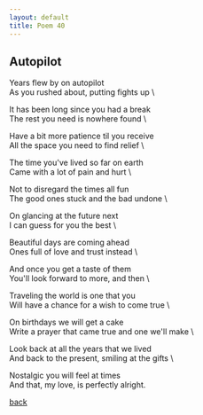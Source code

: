 ```yaml
---
layout: default
title: Poem 40
---
```


## Autopilot

Years flew by on autopilot \
As you rushed about, putting fights up \

It has been long since you had a break \
The rest you need is nowhere found \

Have a bit more patience til you receive \
All the space you need to find relief \

The time you've lived so far on earth \
Came with a lot of pain and hurt \

Not to disregard the times all fun \
The good ones stuck and the bad undone \

On glancing at the future next \
I can guess for you the best \

Beautiful days are coming ahead \
Ones full of love and trust instead \

And once you get a taste of them \
You'll look forward to more, and then \

Traveling the world is one that you \
Will have a chance for a wish to come true \

On birthdays we will get a cake \
Write a prayer that came true and one we'll make \

Look back at all the years that we lived \
And back to the present, smiling at the gifts \

Nostalgic you will feel at times \
And that, my love, is perfectly alright.


 [back](../index-page.html)